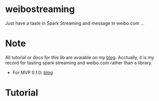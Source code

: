 # weibostreaming
Just have a taste in Spark Streaming and message in weibo.com ... 

# Note
All tutorial or docs for this lib are avaiable on my [blog](http://litaotao.github.io). Acctually, it is my record for tasting spark streaming and weibo.com rather than a library.

- For MVP 0.1.0: [blog](http://litaotao.github.io/weibo-api-in-action/)

# Tutorial  


